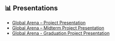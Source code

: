 ## 📊 Presentations

- [Global Arena – Project Presentation](https://www.canva.com/design/DAGjQSKwS1M/qpJ887CwvOqxd8Z-CbhueA/view?utm_content=DAGjQSKwS1M&utm_campaign=designshare&utm_medium=link2&utm_source=uniquelinks&utlId=hc7e037ce7f)
- [Global Arena – Midterm Project Presentation](https://www.canva.com/design/DAGk8j5xZCs/KboK-9v7ekYzofXhsulYlQ/edit?utm_content=DAGk8j5xZCs&utm_campaign=designshare&utm_medium=link2&utm_source=sharebutton)
- [Global Arena - Graduation Project Presentation](https://www.canva.com/design/DAGo3B8VPGI/UqsV1Oz9FSlKl-cwRuDUjg/view?utm_content=DAGo3B8VPGI&utm_campaign=designshare&utm_medium=link2&utm_source=uniquelinks&utlId=hb8f062c4ed)

